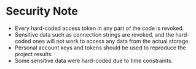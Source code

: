 # Security Note
- Every hard-coded access token in any part of the code is revoked.
- Sensitive data such as connection strings are revoked, and the hard-coded ones will not work to access any data from the actual storage. 
- Personal account keys and tokens should be used to reproduce the project results.
- Some sensitive data were hard-coded due to time constraints. 

